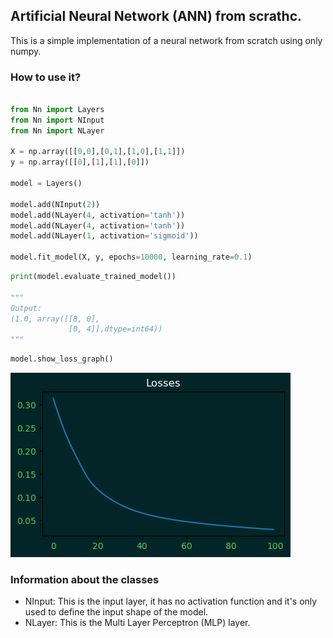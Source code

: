 ## Artificial Neural Network (ANN) from scrathc.

This is a simple implementation of a neural network from scratch using only numpy.

### How to use it?

```python

from Nn import Layers
from Nn import NInput
from Nn import NLayer

X = np.array([[0,0],[0,1],[1,0],[1,1]])
y = np.array([[0],[1],[1],[0]])

model = Layers()

model.add(NInput(2))
model.add(NLayer(4, activation='tanh'))
model.add(NLayer(4, activation='tanh'))
model.add(NLayer(1, activation='sigmoid'))

model.fit_model(X, y, epochs=10000, learning_rate=0.1)

```

```python
print(model.evaluate_trained_model())

"""
Output:
(1.0, array([[8, 0],
             [0, 4]],dtype=int64))
"""
```

```python
model.show_loss_graph()
```

![loss_plot](./loss_output.png)

### Information about the classes

- NInput: This is the input layer, it has no activation function and it's only used to define the input shape of the model.
- NLayer: This is the Multi Layer Perceptron (MLP) layer.

